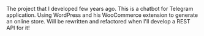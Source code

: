 The project that I developed few years ago. This is a chatbot for Telegram application. Using WordPress and his WooCommerce extension to generate an online store.
Will be rewritten and refactored when I'll develop a REST API for it!
